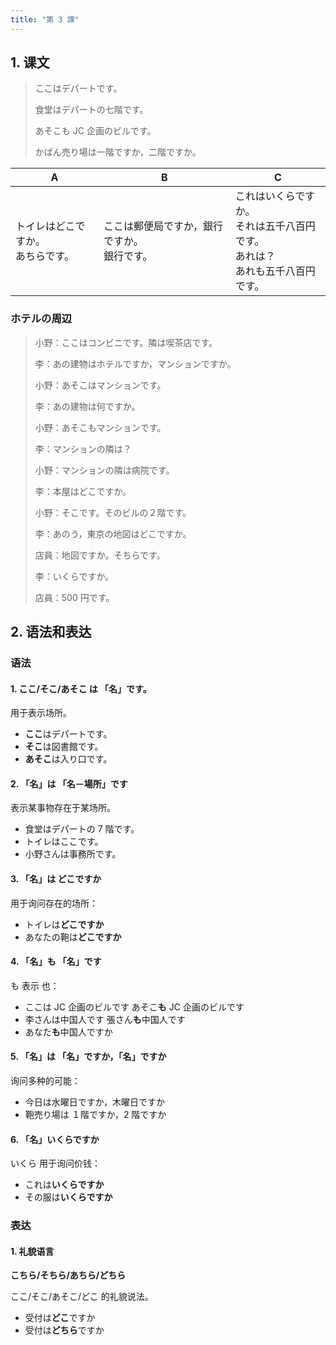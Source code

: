 ```yaml
---
title: "第 3 課"
---
```


## 1. 课文

> ここはデパートです。
>
> 食堂はデパートの七階です。
>
> あそこも JC 企画のビルです。
>
> かばん売り場は一階ですか，二階ですか。

| A                                      | B                                                | C                                                            |
| -------------------------------------- | ------------------------------------------------ | ------------------------------------------------------------ |
| トイレはどこですか。<br />あちらです。 | ここは郵便局ですか，銀行ですか。<br />銀行です。 | これはいくらですか。<br />それは五千八百円です。<br />あれは？<br />あれも五千八百円です。 |

### ホテルの周辺

> 小野：ここはコンビニです。隣は喫茶店です。
>
> 李：あの建物はホテルですか，マンションですか。
>
> 小野：あそこはマンションです。
>
> 李：あの建物は何ですか。
>
> 小野：あそこもマンションです。
>
> 李：マンションの隣は？
>
> 小野：マンションの隣は病院です。
>
>  
>
> 李：本屋はどこですか。
>
> 小野：そこです。そのビルの２階です。
>
>  
>
> 李：あのう，東京の地図はどこですか。
>
> 店員：地図ですか。そちらです。
>
> 李：いくらですか。
>
> 店員：500 円です。

## 2. 语法和表达

### 语法

#### 1. ここ/そこ/あそこ は 「名」です。

用于表示场所。

- **ここ**はデパートです。
- **そこ**は図書館です。
- **あそこ**は入り口です。

#### 2. 「名」は 「名－場所」です

表示某事物存在于某场所。

- 食堂はデパートの 7 階です。
- トイレはここです。
- 小野さんは事務所です。

#### 3. 「名」は どこですか

用于询问存在的场所：

- トイレは**どこですか**
- あなたの鞄は**どこですか**

#### 4. 「名」も 「名」です

も 表示 也：

- ここは JC 企画のビルです
  あそこ**も** JC  企画のビルです
- 李さんは中国人です
  張さん**も**中国人です
- あなた**も**中国人ですか 

#### 5. 「名」は 「名」ですか，「名」ですか

询问多种的可能：

- 今日は水曜日ですか，木曜日ですか
- 鞄売り場は １階ですか，2 階ですか

#### 6. 「名」いくらですか

いくら 用于询问价钱：

- これは**いくらですか**
- その服は**いくらですか**

### 表达

#### 1. 礼貌语言

**こちら/そちら/あちら/どちら**

ここ/そこ/あそこ/どこ 的礼貌说法。

- 受付は**どこ**ですか
- 受付は**どちら**ですか

